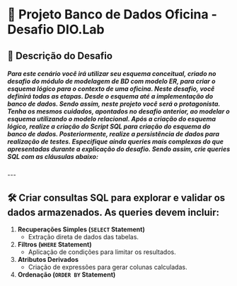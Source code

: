 # 🚗 Projeto Banco de Dados Oficina - Desafio DIO.Lab  

## 📝 **Descrição do Desafio**  

<h5>Para este cenário você irá utilizar seu esquema conceitual, criado no desafio do módulo de modelagem de BD com modelo ER, para criar o esquema lógico para o contexto de uma oficina. Neste desafio, você definirá todas as etapas. Desde o esquema até a implementação do banco de dados. Sendo assim, neste projeto você será o protagonista. Tenha os mesmos cuidados, apontados no desafio anterior, ao modelar o esquema utilizando o modelo relacional. Após a criação do esquema lógico, realize a criação do Script SQL para criação do esquema do banco de dados. Posteriormente, realize a persistência de dados para realização de testes. Especifique ainda queries mais complexas do que apresentadas durante a explicação do desafio. Sendo assim, crie queries SQL com as cláusulas abaixo:</h5>
---

## 🛠️ Criar consultas SQL para explorar e validar os dados armazenados. As queries devem incluir:  
1. **Recuperações Simples (`SELECT` Statement)**  
   - Extração direta de dados das tabelas.  
2. **Filtros (`WHERE` Statement)**  
   - Aplicação de condições para limitar os resultados.  
3. **Atributos Derivados**  
   - Criação de expressões para gerar colunas calculadas.  
4. **Ordenação (`ORDER BY` Statement)**  

